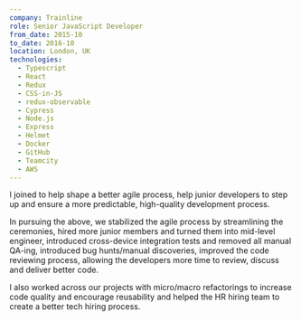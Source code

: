 ```yaml
---
company: Trainline
role: Senior JavaScript Developer
from_date: 2015-10
to_date: 2016-10
location: London, UK
technologies:
  - Typescript
  - React
  - Redux
  - CSS-in-JS
  - redux-observable
  - Cypress
  - Node.js
  - Express
  - Helmet
  - Docker
  - GitHub
  - Teamcity
  - AWS
---
```


I joined to help shape a better agile process, help junior developers to step up and ensure a more predictable, high-quality development process.

In pursuing the above, we stabilized the agile process by streamlining the ceremonies, hired more junior members and turned them into mid-level engineer, introduced cross-device integration tests and removed all manual QA-ing, introduced bug hunts/manual discoveries, improved the code reviewing process, allowing the developers more time to review, discuss and deliver better code.

I also worked across our projects with micro/macro refactorings to increase code quality and encourage reusability and helped the HR hiring team to create a better tech hiring process.
